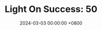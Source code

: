 ---
title: "Light On Success: 50"
date: 2024-03-03 00:00:00 +0800
categories: [Blogging]
tag: [Blogging]
image: https://pbs.twimg.com/media/GHCpZmYXYAALM05?format=jpg&name=large
---